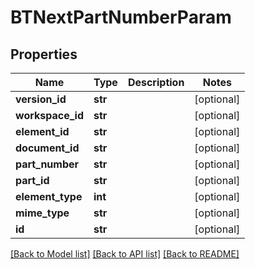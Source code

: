 # BTNextPartNumberParam

## Properties
Name | Type | Description | Notes
------------ | ------------- | ------------- | -------------
**version_id** | **str** |  | [optional] 
**workspace_id** | **str** |  | [optional] 
**element_id** | **str** |  | [optional] 
**document_id** | **str** |  | [optional] 
**part_number** | **str** |  | [optional] 
**part_id** | **str** |  | [optional] 
**element_type** | **int** |  | [optional] 
**mime_type** | **str** |  | [optional] 
**id** | **str** |  | [optional] 

[[Back to Model list]](../README.md#documentation-for-models) [[Back to API list]](../README.md#documentation-for-api-endpoints) [[Back to README]](../README.md)


